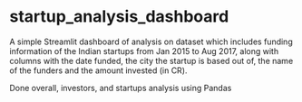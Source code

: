 # startup_analysis_dashboard
A simple Streamlit dashboard of analysis on dataset which includes funding 
information of the Indian startups from Jan 2015 to Aug 2017, along with columns with the date funded, the city the startup is based out of, the name of the funders and the amount invested (in CR).

Done overall, investors, and startups analysis using Pandas 
